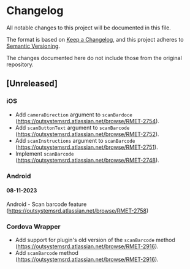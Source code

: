 # Changelog
All notable changes to this project will be documented in this file.

The format is based on [Keep a Changelog](https://keepachangelog.com/en/1.0.0/),
and this project adheres to [Semantic Versioning](https://semver.org/spec/v2.0.0.html).

The changes documented here do not include those from the original repository.

## [Unreleased]

### iOS

- Add `cameraDirection` argument to `scanBardoce` (https://outsystemsrd.atlassian.net/browse/RMET-2754).
- Add `scanButtonText` argument to `scanBarcode` (https://outsystemsrd.atlassian.net/browse/RMET-2752).
- Add `scanInstructions` argument to `scanBarcode` (https://outsystemsrd.atlassian.net/browse/RMET-2751).
- Implement `scanBarcode` (https://outsystemsrd.atlassian.net/browse/RMET-2748).

### Android

#### 08-11-2023
Android - Scan barcode feature (https://outsystemsrd.atlassian.net/browse/RMET-2758)

### Cordova Wrapper

- Add support for plugin's old version of the `scanBarcode` method (https://outsystemsrd.atlassian.net/browse/RMET-2916).
- Add `scanBarcode` method (https://outsystemsrd.atlassian.net/browse/RMET-2916).
